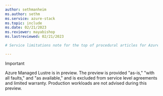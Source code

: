 ```yaml
---
author: sethmanheim
ms.author: sethm
ms.service: azure-stack
ms.topic: include
ms.date: 02/21/2023
ms.reviewer: mayabishop
ms.lastreviewed: 02/21/2023

# Service limitations note for the top of procedural articles for Azure Managed Lustre public preview

---
```


> [!IMPORTANT]
> Azure Managed Lustre is in preview. The preview is provided "as-is," "with all faults," and "as available," and is excluded from service level agreements and limited warranty. Production workloads are not advised during this preview.
